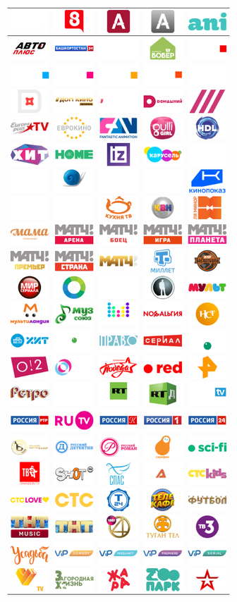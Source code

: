 | ![](https://raw.githubusercontent.com/RevGear/logo/master/Countries/RU/2x2.png) | ![](https://raw.githubusercontent.com/RevGear/logo/master/Countries/RU/8-Kanal.png) | ![](https://raw.githubusercontent.com/RevGear/logo/master/Countries/RU/Amedia-Hit.png) | ![](https://raw.githubusercontent.com/RevGear/logo/master/Countries/RU/Amedia-Premium.png) | ![](https://raw.githubusercontent.com/RevGear/logo/master/Countries/RU/Ani.png) | 
|:---:|:---:|:---:|:---:|:---:| 
| ![](https://raw.githubusercontent.com/RevGear/logo/master/Countries/RU/Auto-Plus.png) | ![](https://raw.githubusercontent.com/RevGear/logo/master/Countries/RU/Bashkortostan24.png) | ![](https://raw.githubusercontent.com/RevGear/logo/master/Countries/RU/black.png) | ![](https://raw.githubusercontent.com/RevGear/logo/master/Countries/RU/Bober.png) | ![](https://raw.githubusercontent.com/RevGear/logo/master/Countries/RU/Bridge-TV-Classic.png) | 
| ![](https://raw.githubusercontent.com/RevGear/logo/master/Countries/RU/Bridge-TV-Deluxe.png) | ![](https://raw.githubusercontent.com/RevGear/logo/master/Countries/RU/Bridge-TV-Hits.png) | ![](https://raw.githubusercontent.com/RevGear/logo/master/Countries/RU/Bridge-TV-Shlyager.png) | ![](https://raw.githubusercontent.com/RevGear/logo/master/Countries/RU/Bridge-TV.png) | ![](https://raw.githubusercontent.com/RevGear/logo/master/Countries/RU/Cinema.png) | 
| ![](https://raw.githubusercontent.com/RevGear/logo/master/Countries/RU/Dagestan.png) | ![](https://raw.githubusercontent.com/RevGear/logo/master/Countries/RU/Dom-Kino-Premium.png) | ![](https://raw.githubusercontent.com/RevGear/logo/master/Countries/RU/Dom-Kino.png) | ![](https://raw.githubusercontent.com/RevGear/logo/master/Countries/RU/Domashniy.png) | ![](https://raw.githubusercontent.com/RevGear/logo/master/Countries/RU/Dozhd.png) | 
| ![](https://raw.githubusercontent.com/RevGear/logo/master/Countries/RU/Europa-Plus-TV.png) | ![](https://raw.githubusercontent.com/RevGear/logo/master/Countries/RU/Evrokino.png) | ![](https://raw.githubusercontent.com/RevGear/logo/master/Countries/RU/FAN.png) | ![](https://raw.githubusercontent.com/RevGear/logo/master/Countries/RU/Gulli-Girl.png) | ![](https://raw.githubusercontent.com/RevGear/logo/master/Countries/RU/HDL.png) | 
| ![](https://raw.githubusercontent.com/RevGear/logo/master/Countries/RU/Hit.png) | ![](https://raw.githubusercontent.com/RevGear/logo/master/Countries/RU/Home-4K.png) | ![](https://raw.githubusercontent.com/RevGear/logo/master/Countries/RU/Izvestia.png) | ![](https://raw.githubusercontent.com/RevGear/logo/master/Countries/RU/Karusel.png) | ![](https://raw.githubusercontent.com/RevGear/logo/master/Countries/RU/KHL-Prime.png) | 
| ![](https://raw.githubusercontent.com/RevGear/logo/master/Countries/RU/KHL.png) | ![](https://raw.githubusercontent.com/RevGear/logo/master/Countries/RU/Kino-TV.png) | ![](https://raw.githubusercontent.com/RevGear/logo/master/Countries/RU/Kinohit.png) | ![](https://raw.githubusercontent.com/RevGear/logo/master/Countries/RU/Kinomiks.png) | ![](https://raw.githubusercontent.com/RevGear/logo/master/Countries/RU/Kinopokaz.png) | 
| ![](https://raw.githubusercontent.com/RevGear/logo/master/Countries/RU/Kinosvidanie.png) | ![](https://raw.githubusercontent.com/RevGear/logo/master/Countries/RU/Kinouzhas.png) | ![](https://raw.githubusercontent.com/RevGear/logo/master/Countries/RU/Kuhnya-TV.png) | ![](https://raw.githubusercontent.com/RevGear/logo/master/Countries/RU/KVN-TV.png) | ![](https://raw.githubusercontent.com/RevGear/logo/master/Countries/RU/La-Minor.png) | 
| ![](https://raw.githubusercontent.com/RevGear/logo/master/Countries/RU/Mama.png) | ![](https://raw.githubusercontent.com/RevGear/logo/master/Countries/RU/Match-Arena.png) | ![](https://raw.githubusercontent.com/RevGear/logo/master/Countries/RU/Match-Boets.png) | ![](https://raw.githubusercontent.com/RevGear/logo/master/Countries/RU/Match-Igra.png) | ![](https://raw.githubusercontent.com/RevGear/logo/master/Countries/RU/Match-Planeta.png) | 
| ![](https://raw.githubusercontent.com/RevGear/logo/master/Countries/RU/Match-Premier.png) | ![](https://raw.githubusercontent.com/RevGear/logo/master/Countries/RU/Match-Strana.png) | ![](https://raw.githubusercontent.com/RevGear/logo/master/Countries/RU/Match.png) | ![](https://raw.githubusercontent.com/RevGear/logo/master/Countries/RU/Millet.png) | ![](https://raw.githubusercontent.com/RevGear/logo/master/Countries/RU/Mir-Basketbola.png) | 
| ![](https://raw.githubusercontent.com/RevGear/logo/master/Countries/RU/Mir-Seriala.png) | ![](https://raw.githubusercontent.com/RevGear/logo/master/Countries/RU/Mir24.png) | ![](https://raw.githubusercontent.com/RevGear/logo/master/Countries/RU/Morskoi.png) | ![](https://raw.githubusercontent.com/RevGear/logo/master/Countries/RU/Moya-Planeta.png) | ![](https://raw.githubusercontent.com/RevGear/logo/master/Countries/RU/Mult.png) | 
| ![](https://raw.githubusercontent.com/RevGear/logo/master/Countries/RU/Multilandia.png) | ![](https://raw.githubusercontent.com/RevGear/logo/master/Countries/RU/Muz-Soyuz.png) | ![](https://raw.githubusercontent.com/RevGear/logo/master/Countries/RU/Muz-TV.png) | ![](https://raw.githubusercontent.com/RevGear/logo/master/Countries/RU/Nostalgia.png) | ![](https://raw.githubusercontent.com/RevGear/logo/master/Countries/RU/NST.png) | 
| ![](https://raw.githubusercontent.com/RevGear/logo/master/Countries/RU/NTV-Hit.png) | ![](https://raw.githubusercontent.com/RevGear/logo/master/Countries/RU/NTV-Mir.png) | ![](https://raw.githubusercontent.com/RevGear/logo/master/Countries/RU/NTV-Pravo.png) | ![](https://raw.githubusercontent.com/RevGear/logo/master/Countries/RU/NTV-Serial.png) | ![](https://raw.githubusercontent.com/RevGear/logo/master/Countries/RU/NTV.png) | 
| ![](https://raw.githubusercontent.com/RevGear/logo/master/Countries/RU/O2.png) | ![](https://raw.githubusercontent.com/RevGear/logo/master/Countries/RU/OTR.png) | ![](https://raw.githubusercontent.com/RevGear/logo/master/Countries/RU/Pobeda.png) | ![](https://raw.githubusercontent.com/RevGear/logo/master/Countries/RU/Red.png) | ![](https://raw.githubusercontent.com/RevGear/logo/master/Countries/RU/REN-TV.png) | 
| ![](https://raw.githubusercontent.com/RevGear/logo/master/Countries/RU/Retro.png) | ![](https://raw.githubusercontent.com/RevGear/logo/master/Countries/RU/Rodnoe-Kino.png) | ![](https://raw.githubusercontent.com/RevGear/logo/master/Countries/RU/RT-Arabic.png) | ![](https://raw.githubusercontent.com/RevGear/logo/master/Countries/RU/RT-Doc.png) | ![](https://raw.githubusercontent.com/RevGear/logo/master/Countries/RU/RTG-TV.png) | 
| ![](https://raw.githubusercontent.com/RevGear/logo/master/Countries/RU/RTR-Planeta.png) | ![](https://raw.githubusercontent.com/RevGear/logo/master/Countries/RU/RU-TV.png) | ![](https://raw.githubusercontent.com/RevGear/logo/master/Countries/RU/Russia-K.png) | ![](https://raw.githubusercontent.com/RevGear/logo/master/Countries/RU/Russia1.png) | ![](https://raw.githubusercontent.com/RevGear/logo/master/Countries/RU/Russia24.png) | 
| ![](https://raw.githubusercontent.com/RevGear/logo/master/Countries/RU/Russkiy-Bestseller.png) | ![](https://raw.githubusercontent.com/RevGear/logo/master/Countries/RU/Russkiy-Detektiv.png) | ![](https://raw.githubusercontent.com/RevGear/logo/master/Countries/RU/Russkiy-Roman.png) | ![](https://raw.githubusercontent.com/RevGear/logo/master/Countries/RU/Sarafan.png) | ![](https://raw.githubusercontent.com/RevGear/logo/master/Countries/RU/SciFi.png) | 
| ![](https://raw.githubusercontent.com/RevGear/logo/master/Countries/RU/Shanson-TV.png) | ![](https://raw.githubusercontent.com/RevGear/logo/master/Countries/RU/Shot-TV.png) | ![](https://raw.githubusercontent.com/RevGear/logo/master/Countries/RU/Spas.png) | ![](https://raw.githubusercontent.com/RevGear/logo/master/Countries/RU/Start.png) | ![](https://raw.githubusercontent.com/RevGear/logo/master/Countries/RU/STS-Kids.png) | 
| ![](https://raw.githubusercontent.com/RevGear/logo/master/Countries/RU/STS-Love.png) | ![](https://raw.githubusercontent.com/RevGear/logo/master/Countries/RU/STS.png) | ![](https://raw.githubusercontent.com/RevGear/logo/master/Countries/RU/T24.png) | ![](https://raw.githubusercontent.com/RevGear/logo/master/Countries/RU/Telecafe.png) | ![](https://raw.githubusercontent.com/RevGear/logo/master/Countries/RU/Telekanal-Futbol.png) | 
| ![](https://raw.githubusercontent.com/RevGear/logo/master/Countries/RU/TNT-Music.png) | ![](https://raw.githubusercontent.com/RevGear/logo/master/Countries/RU/TNT.png) | ![](https://raw.githubusercontent.com/RevGear/logo/master/Countries/RU/TNT4.png) | ![](https://raw.githubusercontent.com/RevGear/logo/master/Countries/RU/Tugan-Tel.png) | ![](https://raw.githubusercontent.com/RevGear/logo/master/Countries/RU/TV3.png) | 
| ![](https://raw.githubusercontent.com/RevGear/logo/master/Countries/RU/Usadba.png) | ![](https://raw.githubusercontent.com/RevGear/logo/master/Countries/RU/VIP-Comedy.png) | ![](https://raw.githubusercontent.com/RevGear/logo/master/Countries/RU/VIP-Megahit.png) | ![](https://raw.githubusercontent.com/RevGear/logo/master/Countries/RU/VIP-Premiere.png) | ![](https://raw.githubusercontent.com/RevGear/logo/master/Countries/RU/VIP-Serial.png) | 
| ![](https://raw.githubusercontent.com/RevGear/logo/master/Countries/RU/Vostok-TV.png) | ![](https://raw.githubusercontent.com/RevGear/logo/master/Countries/RU/Zagorodnaya-Zhizn.png) | ![](https://raw.githubusercontent.com/RevGear/logo/master/Countries/RU/Zhara-TV.png) | ![](https://raw.githubusercontent.com/RevGear/logo/master/Countries/RU/Zoo-Park.png) | ![](https://raw.githubusercontent.com/RevGear/logo/master/Countries/RU/Zvezda.png) | 
